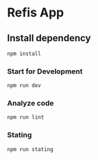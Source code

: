 # Refis App

## Install dependency

```sh
npm install
```

### Start for Development

```sh
npm run dev
```

### Analyze code

```sh
npm run lint
```

### Stating

```sh
npm run stating
```